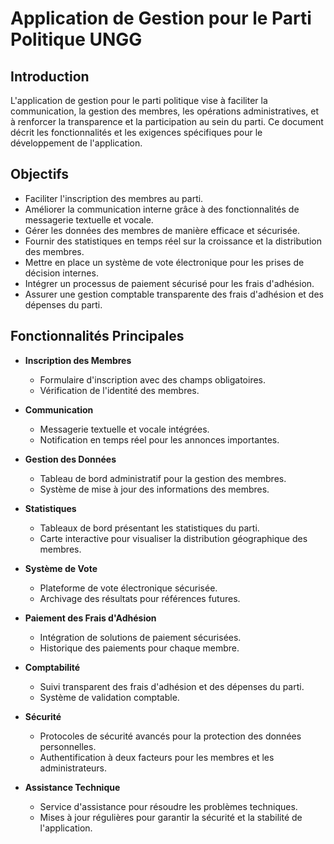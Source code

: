 # Application de Gestion pour le Parti Politique UNGG

## Introduction

L'application de gestion pour le parti politique vise à faciliter la communication, la gestion des membres, les opérations administratives, et à renforcer la transparence et la participation au sein du parti. Ce document décrit les fonctionnalités et les exigences spécifiques pour le développement de l'application.

## Objectifs

+ Faciliter l'inscription des membres au parti.
+ Améliorer la communication interne grâce à des fonctionnalités de messagerie textuelle et vocale.
+ Gérer les données des membres de manière efficace et sécurisée.
+ Fournir des statistiques en temps réel sur la croissance et la distribution des membres.
+ Mettre en place un système de vote électronique pour les prises de décision internes.
+ Intégrer un processus de paiement sécurisé pour les frais d'adhésion.
+ Assurer une gestion comptable transparente des frais d'adhésion et des dépenses du parti.

## Fonctionnalités Principales

+ **Inscription des Membres**
   - Formulaire d'inscription avec des champs obligatoires.
   - Vérification de l'identité des membres.

+ **Communication**
   - Messagerie textuelle et vocale intégrées.
   - Notification en temps réel pour les annonces importantes.

+ **Gestion des Données**
   - Tableau de bord administratif pour la gestion des membres.
   - Système de mise à jour des informations des membres.

+ **Statistiques**
   - Tableaux de bord présentant les statistiques du parti.
   - Carte interactive pour visualiser la distribution géographique des membres.

+ **Système de Vote**
   - Plateforme de vote électronique sécurisée.
   - Archivage des résultats pour références futures.

+ **Paiement des Frais d'Adhésion**
   - Intégration de solutions de paiement sécurisées.
   - Historique des paiements pour chaque membre.

+ **Comptabilité**
   - Suivi transparent des frais d'adhésion et des dépenses du parti.
   - Système de validation comptable.

+ **Sécurité**
   - Protocoles de sécurité avancés pour la protection des données personnelles.
   - Authentification à deux facteurs pour les membres et les administrateurs.

+ **Assistance Technique**
   - Service d'assistance pour résoudre les problèmes techniques.
   - Mises à jour régulières pour garantir la sécurité et la stabilité de l'application.
